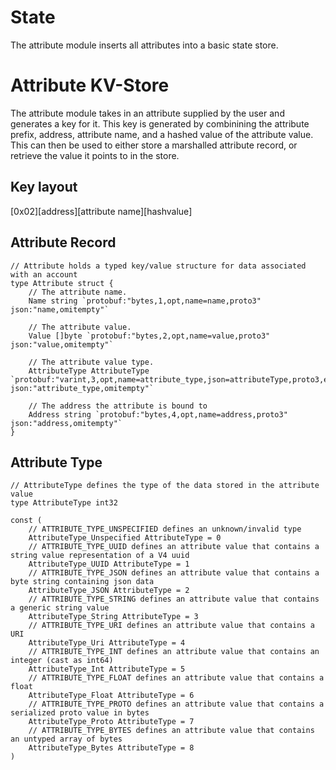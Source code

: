# State
The attribute module inserts all attributes into a basic state store.



# Attribute KV-Store

The attribute module takes in an attribute supplied by the user and generates a key for it. This key is generated
by combinining the attribute prefix, address, attribute name, and a hashed value of the attribute value. This
can then be used to either store a marshalled attribute record, or retrieve the value it points to in the store.

## Key layout
[0x02][address][attribute name][hashvalue]

## Attribute Record
```
// Attribute holds a typed key/value structure for data associated with an account
type Attribute struct {
	// The attribute name.
	Name string `protobuf:"bytes,1,opt,name=name,proto3" json:"name,omitempty"`

	// The attribute value.
	Value []byte `protobuf:"bytes,2,opt,name=value,proto3" json:"value,omitempty"`

	// The attribute value type.
	AttributeType AttributeType `protobuf:"varint,3,opt,name=attribute_type,json=attributeType,proto3,enum=provenance.attribute.v1.AttributeType" json:"attribute_type,omitempty"`

	// The address the attribute is bound to
	Address string `protobuf:"bytes,4,opt,name=address,proto3" json:"address,omitempty"`
}
```

## Attribute Type
```
// AttributeType defines the type of the data stored in the attribute value
type AttributeType int32

const (
	// ATTRIBUTE_TYPE_UNSPECIFIED defines an unknown/invalid type
	AttributeType_Unspecified AttributeType = 0
	// ATTRIBUTE_TYPE_UUID defines an attribute value that contains a string value representation of a V4 uuid
	AttributeType_UUID AttributeType = 1
	// ATTRIBUTE_TYPE_JSON defines an attribute value that contains a byte string containing json data
	AttributeType_JSON AttributeType = 2
	// ATTRIBUTE_TYPE_STRING defines an attribute value that contains a generic string value
	AttributeType_String AttributeType = 3
	// ATTRIBUTE_TYPE_URI defines an attribute value that contains a URI
	AttributeType_Uri AttributeType = 4
	// ATTRIBUTE_TYPE_INT defines an attribute value that contains an integer (cast as int64)
	AttributeType_Int AttributeType = 5
	// ATTRIBUTE_TYPE_FLOAT defines an attribute value that contains a float
	AttributeType_Float AttributeType = 6
	// ATTRIBUTE_TYPE_PROTO defines an attribute value that contains a serialized proto value in bytes
	AttributeType_Proto AttributeType = 7
	// ATTRIBUTE_TYPE_BYTES defines an attribute value that contains an untyped array of bytes
	AttributeType_Bytes AttributeType = 8
)
```